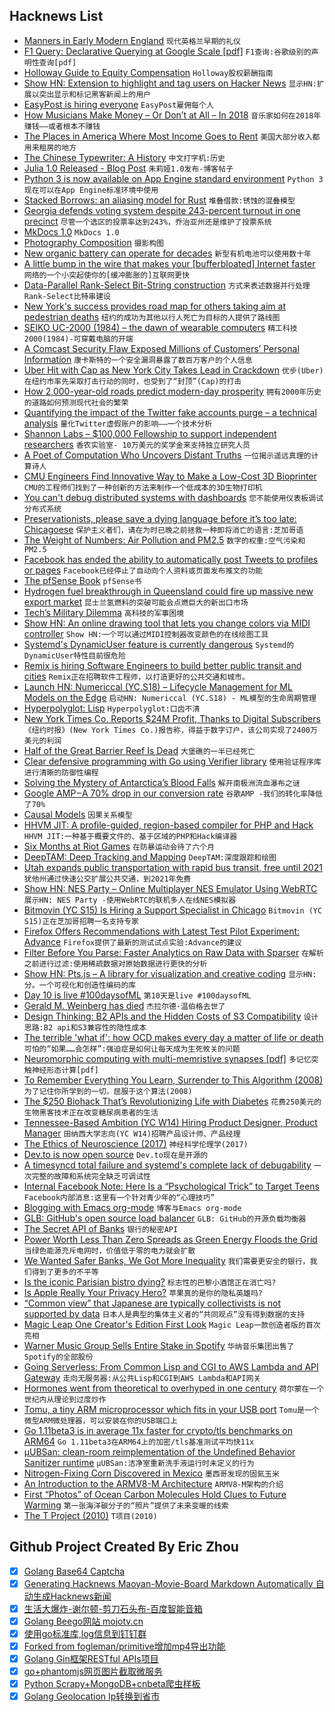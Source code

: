 ## Hacknews List


- [Manners in Early Modern England](https://amp.theguardian.com/books/2018/aug/08/in-pursuit-of-civility-by-keith-thomas-review)  `现代英格兰早期的礼仪`
- [F1 Query: Declarative Querying at Google Scale [pdf]](http://www.vldb.org/pvldb/vol11/p1835-samwel.pdf)  `F1查询:谷歌级别的声明性查询[pdf]`
- [Holloway Guide to Equity Compensation](https://www.holloway.com/g/equity-compensation)  `Holloway股权薪酬指南`
- [Show HN: Extension to highlight and tag users on Hacker News](https://github.com/veggiedefender/hn-friends)  `显示HN:扩展以突出显示和标记黑客新闻上的用户`
- [EasyPost is hiring everyone](https://www.easypost.com/jobs)  `EasyPost雇佣每个人`
- [How Musicians Make Money – Or Don’t at All – In 2018](https://www.rollingstone.com/music/music-features/how-musicians-make-money-or-dont-at-all-in-2018-706745/)  `音乐家如何在2018年赚钱——或者根本不赚钱`
- [The Places in America Where Most Income Goes to Rent](https://priceonomics.com/the-places-in-america-where-all-your-salary-goes/)  `美国大部分收入都用来租房的地方`
- [The Chinese Typewriter: A History](https://www.lrb.co.uk/v40/n05/jamie-fisher/the-left-handed-kid)  `中文打字机:历史`
- [Julia 1.0 Released - Blog Post](https://julialang.org/blog/2018/08/one-point-zero)  `朱莉娅1.0发布-博客帖子`
- [Python 3 is now available on App Engine standard environment](https://cloud.google.com/blog/products/gcp/introducing-app-engine-second-generation-runtimes-and-python-3-7)  `Python 3现在可以在App Engine标准环境中使用`
- [Stacked Borrows: an aliasing model for Rust](https://www.ralfj.de/blog/2018/08/07/stacked-borrows.html)  `堆叠借款:锈蚀的混叠模型`
- [Georgia defends voting system despite 243-percent turnout in one precinct](https://arstechnica.com/tech-policy/2018/08/georgia-defends-voting-system-despite-243-percent-turnout-in-one-precinct/)  `尽管一个选区的投票率达到243%，乔治亚州还是维护了投票系统`
- [MkDocs 1.0](https://www.mkdocs.org/about/release-notes/#version-10-2018-08-03)  `MkDocs 1.0`
- [Photography Composition](https://antongorlin.com/blog/photography-composition-definitive-guide/)  `摄影构图`
- [New organic battery can operate for decades](https://differentimpulse.com/organic-battery-can-operate-decades/)  `新型有机电池可以使用数十年`
- [A little bump in the wire that makes your [bufferbloated] Internet faster](https://apenwarr.ca/log/?m=201808)  `网络的一个小突起使你的[缓冲膨胀的]互联网更快`
- [Data-Parallel Rank-Select Bit-String construction](https://haskell-works.github.io/posts/2018-08-08-data-parallel-rank-select-bit-string-construction.html)  `方式来表述数据并行处理Rank-Select比特串建设`
- [New York&#39;s success provides road map for others taking aim at pedestrian deaths](https://www.cbc.ca/news/world/new-york-s-vision-zero-success-provides-road-map-for-others-taking-aim-at-pedestrian-deaths-1.4771286)  `纽约的成功为其他以行人死亡为目标的人提供了路线图`
- [SEIKO UC-2000 (1984) – the dawn of wearable computers](https://www.inexhibit.com/case-studies/seiko-uc-2000-1984-the-dawn-of-wearable-computers/)  `精工科技2000(1984)-可穿戴电脑的开端`
- [A Comcast Security Flaw Exposed Millions of Customers’ Personal Information](https://www.buzzfeednews.com/article/nicolenguyen/a-comcast-security-flaw-exposed-millions-of-customers)  `康卡斯特的一个安全漏洞暴露了数百万客户的个人信息`
- [Uber Hit with Cap as New York City Takes Lead in Crackdown](https://www.nytimes.com/2018/08/08/nyregion/uber-vote-city-council-cap.html)  `优步(Uber)在纽约市率先采取打击行动的同时，也受到了“封顶”(Cap)的打击`
- [How 2,000-year-old roads predict modern-day prosperity](https://www.washingtonpost.com/amphtml/business/2018/08/06/how-year-old-roads-predict-modern-day-prosperity/)  `拥有2000年历史的道路如何预测现代社会的繁荣`
- [Quantifying the impact of the Twitter fake accounts purge – a technical analysis](https://elie.net/blog/web/quantifying-the-impact-of-the-twitter-fake-accounts-purge-a-technical-analysis)  `量化Twitter虚假账户的影响——一个技术分析`
- [Shannon Labs – $100,000 Fellowship to support independent researchers](https://shannonlabs.co/?hn)  `香农实验室- 10万美元的奖学金来支持独立研究人员`
- [A Poet of Computation Who Uncovers Distant Truths](https://www.quantamagazine.org/computer-scientist-constantinos-daskalakis-wins-nevanlinna-prize-20180801/)  `一位揭示遥远真理的计算诗人`
- [CMU Engineers Find Innovative Way to Make a Low-Cost 3D Bioprinter](https://healthtechmagazine.net/article/2018/07/cmu-engineers-find-innovative-way-make-low-cost-3d-bioprinter)  `CMU的工程师们找到了一种创新的方法来制作一个低成本的3D生物打印机`
- [You can&#39;t debug distributed systems with dashboards](https://read.acloud.guru/why-you-cant-effectively-debug-your-modern-systems-with-dashboards-57fe3ecd26bf)  `您不能使用仪表板调试分布式系统`
- [Preservationists, please save a dying language before it’s too late: Chicagoese](http://www.chicagotribune.com/news/columnists/kass/ct-met-chicago-language-kass-20180803-story.html?msource=9J68Z&amp;mkt_tok=eyJpIjoiT0RJek5ERXhNRGhrTURaaSIsInQiOiIrOVV6MHZVdHRuVWl1aGhnazdMSjFraXY1RzlYXC93SG1lZ1pNaVFycDZNV25Wa0RjSDZuM1lzSGtqNlBBcXoyUmhubXBNWjcxR3l6MTd3bXVTUDBjTzJhOHo5WWJRSXVubFdGRHJ2UlwvVmdWRkdiZzhzdzU1OEFsaDAxb0dDaVFpIn0%3D)  `保护主义者们，请在为时已晚之前拯救一种即将消亡的语言:芝加哥语`
- [The Weight of Numbers: Air Pollution and PM2.5](https://undark.org/breathtaking/)  `数字的权重:空气污染和PM2.5`
- [Facebook has ended the ability to automatically post Tweets to profiles or pages](https://help.twitter.com/en/managing-your-account/link-twitter-to-facebook)  `Facebook已经停止了自动向个人资料或页面发布推文的功能`
- [The pfSense Book](https://www.netgate.com/docs/pfsense/book/)  `pfSense书`
- [Hydrogen fuel breakthrough in Queensland could fire up massive new export market](http://www.abc.net.au/news/2018-08-08/hydrogen-fuel-breakthrough-csiro-game-changer-export-potential/10082514)  `昆士兰氢燃料的突破可能会点燃巨大的新出口市场`
- [Tech’s Military Dilemma](https://newrepublic.com/article/148870/techs-military-dilemma-silicon-valley)  `高科技的军事困境`
- [Show HN: An online drawing tool that lets you change colors via MIDI controller](http://www.h3nk.com/midi.htm)  `Show HN:一个可以通过MIDI控制器改变颜色的在线绘图工具`
- [Systemd&#39;s DynamicUser feature is currently dangerous](https://utcc.utoronto.ca/~cks/space/blog/linux/SystemdDynamicUserDangerous)  `Systemd的DynamicUser特性目前很危险`
- [Remix is hiring Software Engineers to build better public transit and cities](https://jobs.lever.co/remix/85754b42-d084-4457-b9a6-4555332c3ee4?lever-origin=applied&amp;lever-source%5B%5D=hackernews)  `Remix正在招聘软件工程师，以打造更好的公共交通和城市。`
- [Launch HN: Numericcal (YC.S18) – Lifecycle Management for ML Models on the Edge](item?id=17717848)  `启动HN: Numericcal (YC.S18) - ML模型的生命周期管理`
- [Hyperpolyglot: Lisp](http://hyperpolyglot.org/lisp)  `Hyperpolyglot:口齿不清`
- [New York Times Co. Reports $24M Profit, Thanks to Digital Subscribers](https://www.nytimes.com/2018/08/08/business/media/new-york-times-earnings-subscriptions.html)  `《纽约时报》(New York Times Co.)报告称，得益于数字订户，该公司实现了2400万美元的利润`
- [Half of the Great Barrier Reef Is Dead](https://www.nationalgeographic.com/magazine/2018/08/explore-atlas-great-barrier-reef-coral-bleaching-map-climate-change)  `大堡礁的一半已经死亡`
- [Clear defensive programming with Go using Verifier library](https://itnext.io/clear-defensive-programming-with-go-using-verifier-library-6f648810b453)  `使用验证程序库进行清晰的防御性编程`
- [Solving the Mystery of Antarctica’s Blood Falls](https://motherboard.vice.com/en_us/article/7xq7ba/scientists-finally-solved-the-mystery-of-antarcticas-blood-falls)  `解开南极洲流血瀑布之谜`
- [Google AMP – A 70% drop in our conversion rate](https://medium.com/the-set-list/google-amp-a-70-drop-in-our-conversion-rate-35fe3cb69c59)  `谷歌AMP -我们的转化率降低了70%`
- [Causal Models](https://plato.stanford.edu/entries/causal-models/)  `因果关系模型`
- [HHVM JIT: A profile-guided, region-based compiler for PHP and Hack](https://blog.acolyer.org/2018/08/08/hhvm-jit-a-profile-guided-region-based-compiler-for-php-and-hack/)  `HHVM JIT:一种基于概要文件的、基于区域的PHP和Hack编译器`
- [Six Months at Riot Games](http://meagan-marie.tumblr.com/post/176788011970/six-months-at-riot-games)  `在防暴运动会待了六个月`
- [DeepTAM: Deep Tracking and Mapping](https://lmb.informatik.uni-freiburg.de/people/zhouh/deeptam/)  `DeepTAM:深度跟踪和绘图`
- [Utah expands public transportation with rapid bus transit, free until 2021](http://rideuta.com/news/2018/08/UVX-Service-Starts-August-13)  `犹他州通过快速公交扩展公共交通，到2021年免费`
- [Show HN: NES Party – Online Multiplayer NES Emulator Using WebRTC](https://nes.party)  `展示HN: NES Party -使用WebRTC的联机多人在线NES模拟器`
- [Bitmovin (YC S15) Is Hiring a Support Specialist in Chicago](https://bitmovin.com/careers/?gh_jid=4044017002)  `Bitmovin (YC S15)正在芝加哥招聘一名支持专家`
- [Firefox Offers Recommendations with Latest Test Pilot Experiment: Advance](https://blog.mozilla.org/blog/2018/08/07/firefox-offers-recommendations-with-latest-test-pilot-experiment-advance/)  `Firefox提供了最新的测试试点实验:Advance的建议`
- [Filter Before You Parse: Faster Analytics on Raw Data with Sparser](https://dawn.cs.stanford.edu/2018/08/07/sparser/)  `在解析之前进行过滤:使用稀疏数据对原始数据进行更快的分析`
- [Show HN: Pts.js – A library for visualization and creative coding](https://ptsjs.org/)  `显示HN:分。一个可视化和创造性编码的库`
- [Day 10 is live #100daysofML](https://github.com/prakhar21/100-Days-of-ML)  `第10天是live #100daysofML`
- [Gerald M. Weinberg has died](https://facebook.com/story.php?story_fbid=10156413364572778&amp;id=605267777)  `杰拉尔德·温伯格去世了`
- [Design Thinking: B2 APIs and the Hidden Costs of S3 Compatibility](https://www.backblaze.com/blog/design-thinking-b2-apis-the-hidden-costs-of-s3-compatibility)  `设计思路:B2 api和S3兼容性的隐性成本`
- [The terrible &#39;what if&#39;: how OCD makes every day a matter of life or death](https://www.theguardian.com/us-news/2018/aug/01/living-with-ocd-survival-poison-contaminated-food)  `可怕的“如果……会怎样”:强迫症是如何让每天成为生死攸关的问题`
- [Neuromorphic computing with multi-memristive synapses [pdf]](https://www.nature.com/articles/s41467-018-04933-y.pdf)  `多记忆突触神经形态计算[pdf]`
- [To Remember Everything You Learn, Surrender to This Algorithm (2008)](https://www.wired.com/2008/04/ff-wozniak/)  `为了记住你所学到的一切，屈服于这个算法(2008)`
- [The $250 Biohack That’s Revolutionizing Life with Diabetes](https://www.bloomberg.com/news/features/2018-08-08/the-250-biohack-that-s-revolutionizing-life-with-diabetes)  `花费250美元的生物黑客技术正在改变糖尿病患者的生活`
- [Tennessee-Based  Ambition (YC W14) Hiring Product Designer, Product Manager](https://ambition.com/careers/)  `田纳西大学志向(YC W14)招聘产品设计师、产品经理`
- [The Ethics of Neuroscience (2017)](https://lens.monash.edu/@a-different-lens/2017/12/04/1268065/the-ethics-of-neuroscience)  `神经科学伦理学(2017)`
- [Dev.to is now open source](https://github.com/thepracticaldev/dev.to)  `Dev.to现在是开源的`
- [A timesyncd total failure and systemd&#39;s complete lack of debugability](https://utcc.utoronto.ca/~cks/space/blog/linux/SystemdTimesyncdFailure)  `一次完整的故障和系统完全缺乏可调试性`
- [Internal Facebook Note: Here Is a “Psychological Trick” to Target Teens](https://www.buzzfeednews.com/amphtml/ryanmac/facebooks-teens-tbh-psychological-trick-memo?m)  `Facebook内部消息:这里有一个针对青少年的“心理技巧”`
- [Blogging with Emacs org-mode](https://www.sadiqpk.org/blog/2018/08/08/blogging-with-org-mode.html)  `博客与Emacs org-mode`
- [GLB: GitHub&#39;s open source load balancer](https://githubengineering.com/glb-director-open-source-load-balancer/)  `GLB: GitHub的开源负载均衡器`
- [The Secret API of Banks](http://gduverger.com/secret-api-banks)  `银行的秘密API`
- [Power Worth Less Than Zero Spreads as Green Energy Floods the Grid](https://www.bloomberg.com/news/articles/2018-08-06/negative-prices-in-power-market-as-wind-solar-cut-electricity)  `当绿色能源充斥电网时，价值低于零的电力就会扩散`
- [We Wanted Safer Banks, We Got More Inequality](https://www.bloomberg.com/view/articles/2018-08-06/inequality-why-bank-rules-and-fed-rates-hurt-middle-class)  `我们需要更安全的银行，我们得到了更多的不平等`
- [Is the iconic Parisian bistro dying?](http://www.bbc.com/travel/story/20180709-is-the-iconic-parisian-bistro-dying)  `标志性的巴黎小酒馆正在消亡吗?`
- [Is Apple Really Your Privacy Hero?](https://www.bloomberg.com/news/articles/2018-08-08/is-apple-really-your-privacy-hero)  `苹果真的是你的隐私英雄吗?`
- [“Common view” that Japanese are typically collectivists is not supported by data](https://onlinelibrary.wiley.com/doi/abs/10.1111/ajsp.12334?campaign=wolearlyview&amp;)  `日本人是典型的集体主义者的“共同观点”没有得到数据的支持`
- [Magic Leap One Creator&#39;s Edition First Look](https://www.cnbc.com/2018/08/08/magic-leap-one-creators-edition-first-look.html)  `Magic Leap一款创造者版的首次亮相`
- [Warner Music Group Sells Entire Stake in Spotify](https://variety.com/2018/biz/news/warner-music-group-sells-entire-stake-in-spotify-1202897605/)  `华纳音乐集团出售了Spotify的全部股份`
- [Going Serverless: From Common Lisp and CGI to AWS Lambda and API Gateway](https://medium.com/@glikson/going-serverless-from-common-lisp-and-cgi-to-aws-lambda-and-api-gateway-9fba46c84fb8)  `走向无服务器:从公共Lisp和CGI到AWS Lambda和API网关`
- [Hormones went from theoretical to overhyped in one century](https://www.theverge.com/2018/8/7/17660818/randi-epstein-aroused-hormones-endocrinology-health-science)  `荷尔蒙在一个世纪内从理论到过度炒作`
- [Tomu, a tiny ARM microprocessor which fits in your USB port](https://tomu.im/)  `Tomu是一个微型ARM微处理器，可以安装在你的USB端口上`
- [Go 1.11beta3 is in average 11x faster for crypto/tls benchmarks on ARM64](https://gist.github.com/carlosedp/f85274ef2a9bacc773cf8ddeedaee821)  `Go 1.11beta3在ARM64上的加密/tls基准测试平均快11x`
- [µUBSan: clean-room reimplementation of the Undefined Behavior Sanitizer runtime](https://blog.netbsd.org/tnf/entry/introduction_to_%C2%B5ubsan_a_clean)  `µUBSan:洁净室重新洗手液运行时未定义的行为`
- [Nitrogen-Fixing Corn Discovered in Mexico](https://www.ucdavis.edu/food/news/grow-food-crops-without-fertilizer)  `墨西哥发现的固氮玉米`
- [An Introduction to the ARMV8-M Architecture](https://www.designnews.com/design-hardware-software/introduction-armv8-m-architecture/184277144459184?ADTRK=UBM&amp;elq_mid=5136&amp;elq_cid=655521)  `ARMV8-M架构的介绍`
- [First “Photos” of Ocean Carbon Molecules Hold Clues to Future Warming](https://www.scientificamerican.com/article/first-photos-of-ocean-carbon-molecules-hold-clues-to-future-warming/)  `第一张海洋碳分子的“照片”提供了未来变暖的线索`
- [The T Project (2010)](http://mumble.net/~jar/tproject/)  `T项目(2010)`

## Github Project Created By Eric Zhou

- [x] [Golang Base64 Captcha](https://github.com/mojocn/base64Captcha)
- [x] [Generating Hacknews Maoyan-Movie-Board Markdown Automatically 自动生成Hacknews新闻](https://github.com/dejavuzhou/md-genie)
- [x] [生活大爆炸-谢尔顿-剪刀石头布-百度智能音箱](https://github.com/mojocn/dueros-bang-game)
- [x] [Golang Beego网站 mojotv.cn](https://github.com/mojocn/www.mojotv.cn)
- [x] [使用go标准库,log信息到钉钉群](https://github.com/mojocn/dooger)
- [x] [Forked from fogleman/primitive增加mp4导出功能](https://github.com/mojocn/primitive)
- [x] [Golang Gin框架RESTful APIs项目](https://github.com/JJJJJJJerk/ezier-golang-web-api-framework)
- [x] [go+phantomjs网页图片截取微服务](https://github.com/mojocn/screen_shot)
- [x] [Python Scrapy+MongoDB+cnbeta爬虫样板](https://github.com/mojocn/scrapy_mongodb_boilerplate_cnbeta)
- [x] [Golang Geolocation Ip转换到省市](https://github.com/mojocn/ip2location)
